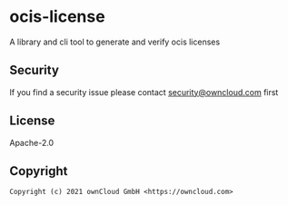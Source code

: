 # ocis-license
A library and cli tool to generate and verify ocis licenses

## Security

If you find a security issue please contact [security@owncloud.com](mailto:security@owncloud.com) first

## License

Apache-2.0

## Copyright

```console
Copyright (c) 2021 ownCloud GmbH <https://owncloud.com>
```